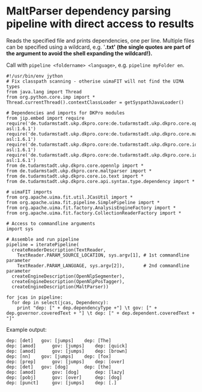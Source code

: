<h1>MaltParser dependency parsing pipeline with direct access to results</h1>

Reads the specified file and prints dependencies, one per line. Multiple files can be specified using a wildcard, e.g. '**.txt' (the single quotes are part of the argument to avoid the shell expanding the wildcard!).**

Call with `pipeline <foldername> <language>`, e.g. `pipeline myFolder en`.

```
#!/usr/bin/env jython
# Fix classpath scanning - otherise uimaFIT will not find the UIMA types
from java.lang import Thread
from org.python.core.imp import *
Thread.currentThread().contextClassLoader = getSyspathJavaLoader()

# Dependencies and imports for DKPro modules
from jip.embed import require
require('de.tudarmstadt.ukp.dkpro.core:de.tudarmstadt.ukp.dkpro.core.opennlp-asl:1.6.1')
require('de.tudarmstadt.ukp.dkpro.core:de.tudarmstadt.ukp.dkpro.core.maltparser-asl:1.6.1')
require('de.tudarmstadt.ukp.dkpro.core:de.tudarmstadt.ukp.dkpro.core.io.text-asl:1.6.1')
require('de.tudarmstadt.ukp.dkpro.core:de.tudarmstadt.ukp.dkpro.core.io.conll-asl:1.6.1')
from de.tudarmstadt.ukp.dkpro.core.opennlp import *
from de.tudarmstadt.ukp.dkpro.core.maltparser import *
from de.tudarmstadt.ukp.dkpro.core.io.text import *
from de.tudarmstadt.ukp.dkpro.core.api.syntax.type.dependency import *

# uimaFIT imports
from org.apache.uima.fit.util.JCasUtil import *
from org.apache.uima.fit.pipeline.SimplePipeline import *
from org.apache.uima.fit.factory.AnalysisEngineFactory import *
from org.apache.uima.fit.factory.CollectionReaderFactory import *

# Access to commandline arguments
import sys

# Assemble and run pipeline
pipeline = iteratePipeline(
  createReaderDescription(TextReader,
    TextReader.PARAM_SOURCE_LOCATION, sys.argv[1], # 1st commandline parameter
    TextReader.PARAM_LANGUAGE, sys.argv[2]),       # 2nd commandline parameter
  createEngineDescription(OpenNlpSegmenter),
  createEngineDescription(OpenNlpPosTagger),
  createEngineDescription(MaltParser))

for jcas in pipeline:
  for dep in select(jcas, Dependency): 
    print "dep: [" + dep.dependencyType +"] \t gov: [" + dep.governor.coveredText + "] \t dep: [" + dep.dependent.coveredText + "]" 
```

Example output:

```
dep: [det]   gov: [jumps]    dep: [The]
dep: [amod]      gov: [jumps]    dep: [quick]
dep: [amod]      gov: [jumps]    dep: [brown]
dep: [nn]    gov: [jumps]    dep: [fox]
dep: [prep]      gov: [jumps]    dep: [over]
dep: [det]   gov: [dog]      dep: [the]
dep: [amod]      gov: [dog]      dep: [lazy]
dep: [pobj]      gov: [over]     dep: [dog]
dep: [punct]     gov: [jumps]    dep: [.]
```